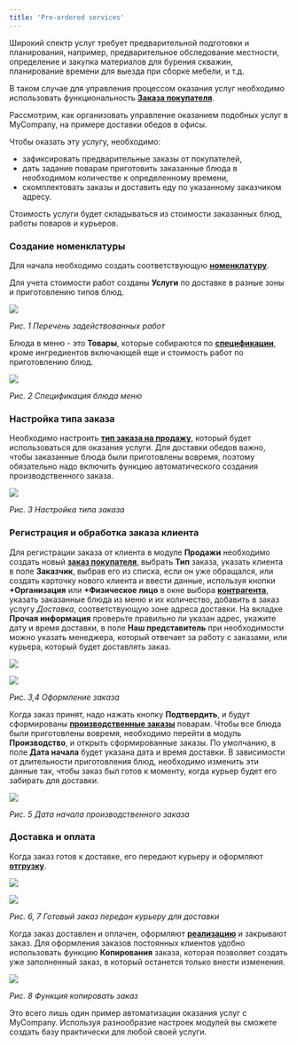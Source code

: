 ```yaml
---
title: 'Pre-ordered services'
---
```


Широкий спектр услуг требует предварительной подготовки и планирования, например, предварительное обследование местности, определение и закупка материалов для бурения скважин, планирование времени для выезда при сборке мебели, и т.д.

В таком случае для управления процессом оказания услуг необходимо использовать функциональность **[Заказа покупателя](Customer_orders.md)**.

Рассмотрим, как организовать управление оказанием подобных услуг в MyCompany, на примере доставки обедов в офисы.

Чтобы оказать эту услугу, необходимо:

-   зафиксировать предварительные заказы от покупателей,
-   дать задание поварам приготовить заказанные блюда в необходимом количестве к определенному времени,
-   скомплектовать заказы и доставить еду по указанному заказчиком адресу.

Стоимость услуги будет складываться из стоимости заказанных блюд, работы поваров и курьеров.

### Создание номенклатуры

Для начала необходимо создать соответствующую [**номенклатуру**](Items_directory.md).

Для учета стоимости работ созданы **Услуги** по доставке в разные зоны и приготовлению типов блюд.

![](attachments/12812537/12812546.png)

*Рис. 1 Перечень задействованных работ*

Блюда в меню - это **Товары**, которые собираются по [**спецификации**](Bills_of_Materials.md), кроме ингредиентов включающей еще и стоимость работ по приготовлению блюд.

![](attachments/12812537/12812545.png)

*Рис. 2 Спецификация блюда меню*

### Настройка типа заказа 

Необходимо настроить [**тип заказа на продажу**](Customer_order_types.md), который будет использоваться для оказания услуги. Для доставки обедов важно, чтобы заказанные блюда были приготовлены вовремя, поэтому обязательно надо включить функцию автоматического создания производственного заказа.

![](attachments/12812537/12812544.png)

*Рис. 3 Настройка типа заказа*

### Регистрация и обработка заказа клиента  

Для регистрации заказа от клиента в модуле **Продажи** необходимо создать новый [**заказ покупателя**](Customer_orders.md), выбрать **Тип** заказа, указать клиента в поле **Заказчик**, выбрав его из списка, если он уже обращался, или создать карточку нового клиента и ввести данные, используя кнопки **+Организация** или **+Физическое лицо** в окне выбора **[контрагента](Partners_directory.md)**, указать заказанные блюда из меню и их количество, добавить в заказ услугу *Доставка*, соответствующую зоне адреса доставки. На вкладке **Прочая информация** проверьте правильно ли указан адрес, укажите дату и время доставки, в поле **Наш представитель** при необходимости можно указать менеджера, который отвечает за работу с заказами, или курьера, который будет доставлять заказ.

![](attachments/12812537/12812543.png)

![](attachments/12812537/12812542.png)

*Рис. 3,4 Оформление заказа*

  

Когда заказ принят, надо нажать кнопку **Подтвердить**, и будут сформированы [**производственные заказы**](Auto_created_manufacturing_order_from_customer_order.md) поварам. Чтобы все блюда были приготовлены вовремя, необходимо перейти в модуль **Производство**, и открыть сформированные заказы. По умолчанию, в поле **Дата начала** будет указана дата и время доставки. В зависимости от длительности приготовления блюд, необходимо изменить эти данные так, чтобы заказ был готов к моменту, когда курьер будет его забирать для доставки.

![](attachments/12812537/12812541.png)

*Рис. 5 Дата начала производственного заказа*

### Доставка и оплата  

Когда заказ готов к доставке, его передают курьеру и оформляют [**отгрузку**](Shipments.md).

![](attachments/12812537/12812540.png)

![](attachments/12812537/12812539.png)

*Рис. 6, 7 Готовый заказ передан курьеру для доставки*

  

Когда заказ доставлен и оплачен, оформляют [**реализацию**](Customer_invoice_and_Payment_collection.md) и закрывают заказ. Для оформления заказов постоянных клиентов удобно использовать функцию **Копирования** заказа, которая позволяет создать уже заполненный заказ, в который останется только внести изменения.

![](attachments/12812537/12812538.png)

*Рис. 8 Функция копировать заказ*

  

Это всего лишь один пример автоматизации оказания услуг с MyCompany. Используя разнообразие настроек модулей вы сможете создать базу практически для любой своей услуги.

  

  


